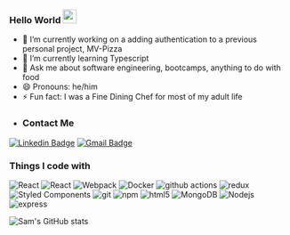 ### Hello World <img src="https://media.giphy.com/media/hvRJCLFzcasrR4ia7z/giphy.gif" width="25px">



- 🔭 I’m currently working on a adding authentication to a previous personal project, MV-Pizza
- 🌱 I’m currently learning Typescript 
- 💬 Ask me about software engineering, bootcamps, anything to do with food
- 😄 Pronouns: he/him
- ⚡ Fun fact: I was a Fine Dining Chef for most of my adult life
- ### Contact Me
[![Linkedin Badge](https://img.shields.io/badge/-SamSparks-blue?style=flat-square&logo=Linkedin&logoColor=white&link=https://www.linkedin.com/in/samgsparks/)](https://www.linkedin.com/in/samgsparks/)
[![Gmail Badge](https://img.shields.io/badge/-sgsparks@gmail.com-d14836?style=flat-square&logo=Gmail&logoColor=white&link=mailto:sgsparks@gmail.com)](mailto:sgsparks@gmail.com)

<h3>Things I code with</h3>
<p>
  <img alt="React" src="https://img.shields.io/badge/-React-45b8d8?style=flat-square&logo=react&logoColor=white" />
  <img alt="React" src="https://img.shields.io/badge/-React-45b8d8?style=flat-square&logo=react%20native&logoColor=white" />
  <img alt="Webpack" src="https://img.shields.io/badge/-Webpack-8DD6F9?style=flat-square&logo=webpack&logoColor=white" /> 
  <img alt="Docker" src="https://img.shields.io/badge/-Docker-46a2f1?style=flat-square&logo=docker&logoColor=white" />
  <img alt="github actions" src="https://img.shields.io/badge/-postgreSQl-2088FF?style=flat-square&logo=postgreSQL&logoColor=white" />
  <img alt="redux" src="https://img.shields.io/badge/-Redux-764ABC?style=flat-square&logo=redux&logoColor=white" />
  <img alt="Styled Components" src="https://img.shields.io/badge/-Styled_Components-db7092?style=flat-square&logo=styled-components&logoColor=white" />
  <img alt="git" src="https://img.shields.io/badge/-Git-F05032?style=flat-square&logo=git&logoColor=white" />
  <img alt="npm" src="https://img.shields.io/badge/-NPM-CB3837?style=flat-square&logo=npm&logoColor=white" />
  <img alt="html5" src="https://img.shields.io/badge/-HTML5-E34F26?style=flat-square&logo=html5&logoColor=white" />
  <img alt="MongoDB" src="https://img.shields.io/badge/-MongoDB-13aa52?style=flat-square&logo=mongodb&logoColor=white" />
  <img alt="Nodejs" src="https://img.shields.io/badge/-Nodejs-43853d?style=flat-square&logo=Node.js&logoColor=white" />
  <img alt="express" src="https://img.shields.io/badge/-express-43853d?style=flat-square&logo=express&logoColor=white" />
  


</p>

![Sam's GitHub stats](https://github-readme-stats.vercel.app/api?username=sgsparks&show_icons=true&theme=radical&count_private=true)


